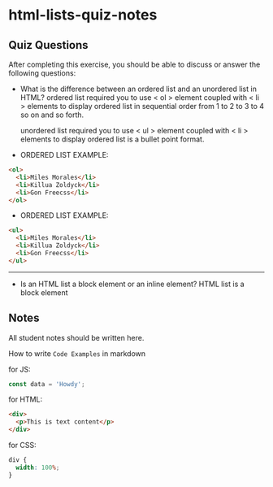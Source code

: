 # html-lists-quiz-notes

## Quiz Questions

After completing this exercise, you should be able to discuss or answer the following questions:

- What is the difference between an ordered list and an unordered list in HTML?
  ordered list required you to use < ol > element coupled with < li > elements to display
  ordered list in sequential order from 1 to 2 to 3 to 4 so on and so forth.

  unordered list required you to use < ul > element coupled with < li > elements to display ordered list is a bullet point format.

- ORDERED LIST EXAMPLE:

```html
<ol>
  <li>Miles Morales</li>
  <li>Killua Zoldyck</li>
  <li>Gon Freecss</li>
</ol>
```

- ORDERED LIST EXAMPLE:

```html
<ul>
  <li>Miles Morales</li>
  <li>Killua Zoldyck</li>
  <li>Gon Freecss</li>
</ul>
```

---

- Is an HTML list a block element or an inline element?
  HTML list is a block element

## Notes

All student notes should be written here.

How to write `Code Examples` in markdown

for JS:

```javascript
const data = 'Howdy';
```

for HTML:

```html
<div>
  <p>This is text content</p>
</div>
```

for CSS:

```css
div {
  width: 100%;
}
```
